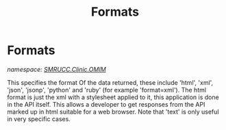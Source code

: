 ﻿---
title: Formats
---

# Formats
_namespace: [SMRUCC.Clinic.OMIM](N-SMRUCC.Clinic.OMIM.html)_

This specifies the format Of the data returned, these include 'html', 'xml', 'json', 'jsonp', 'python' and 'ruby' (for example 'format=xml'). 
 The html format is just the xml with a stylesheet applied to it, this application is done in the API itself. This allows a developer to 
 get responses from the API marked up in html suitable for a web browser. Note that 'text' is only useful in very specific cases.




